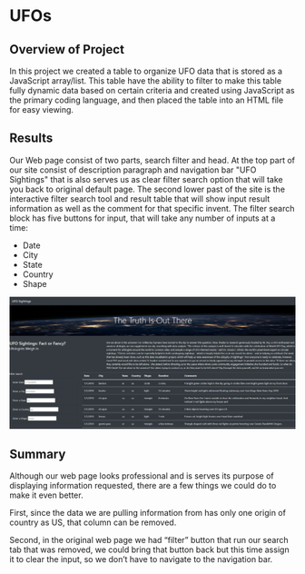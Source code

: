  
# UFOs

## Overview of Project
In this project we created a table to organize UFO data that is stored as a JavaScript array/list. This table have the ability to filter to make this table fully dynamic data based on certain criteria and created using JavaScript as the primary coding language, and then placed the table into an HTML file for easy viewing.

## Results
Our Web page consist of two parts, search filter and head. At the top part of our site consist of description paragraph and navigation bar "UFO Sightings" that is also serves us as clear filter search option that will take you back to original default page. The second lower past of the site is the interactive filter search tool and result table that will show input result information as well as the comment for that specific invent. The filter search block has five buttons for input, that will take any number of inputs at a time:

 - Date
 - City
 - State
 - Country
 - Shape

![Screenshot](https://github.com/kossakova/UFOs/blob/main/Static/IMG/Screenshot.png)

## Summary

Although our web page looks professional and is serves its purpose of displaying information requested, there are a few things we could do to make it even better. 

First, since the data we are pulling information from has only one origin of country as US, that column can be removed. 

Second, in the original web page we had “filter” button that run our search tab that was removed, we could bring that button back but this time assign it to clear the input, so we don’t have to navigate to the navigation bar. 
